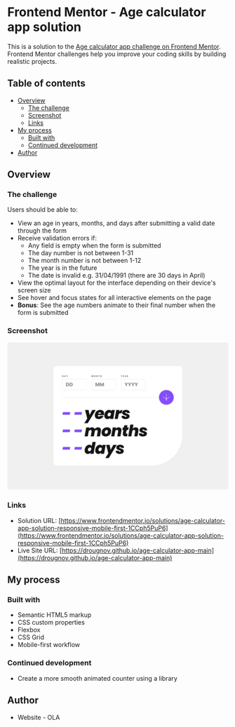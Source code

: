 # Frontend Mentor - Age calculator app solution

This is a solution to the [Age calculator app challenge on Frontend Mentor](https://www.frontendmentor.io/challenges/age-calculator-app-dF9DFFpj-Q). Frontend Mentor challenges help you improve your coding skills by building realistic projects.

## Table of contents

- [Overview](#overview)
  - [The challenge](#the-challenge)
  - [Screenshot](#screenshot)
  - [Links](#links)
- [My process](#my-process)
  - [Built with](#built-with)
  - [Continued development](#continued-development)
- [Author](#author)

## Overview

### The challenge

Users should be able to:

- View an age in years, months, and days after submitting a valid date through the form
- Receive validation errors if:
  - Any field is empty when the form is submitted
  - The day number is not between 1-31
  - The month number is not between 1-12
  - The year is in the future
  - The date is invalid e.g. 31/04/1991 (there are 30 days in April)
- View the optimal layout for the interface depending on their device's screen size
- See hover and focus states for all interactive elements on the page
- **Bonus**: See the age numbers animate to their final number when the form is submitted

### Screenshot

![Age calculator app's screenshot](./design/desktop-design.jpg)

### Links

- Solution URL: [https://www.frontendmentor.io/solutions/age-calculator-app-solution-responsive-mobile-first-1CCph5PuP6](https://www.frontendmentor.io/solutions/age-calculator-app-solution-responsive-mobile-first-1CCph5PuP6)
- Live Site URL: [https://drougnov.github.io/age-calculator-app-main](https://drougnov.github.io/age-calculator-app-main)

## My process

### Built with

- Semantic HTML5 markup
- CSS custom properties
- Flexbox
- CSS Grid
- Mobile-first workflow

### Continued development

- Create a more smooth animated counter using a library

## Author

- Website - OLA
